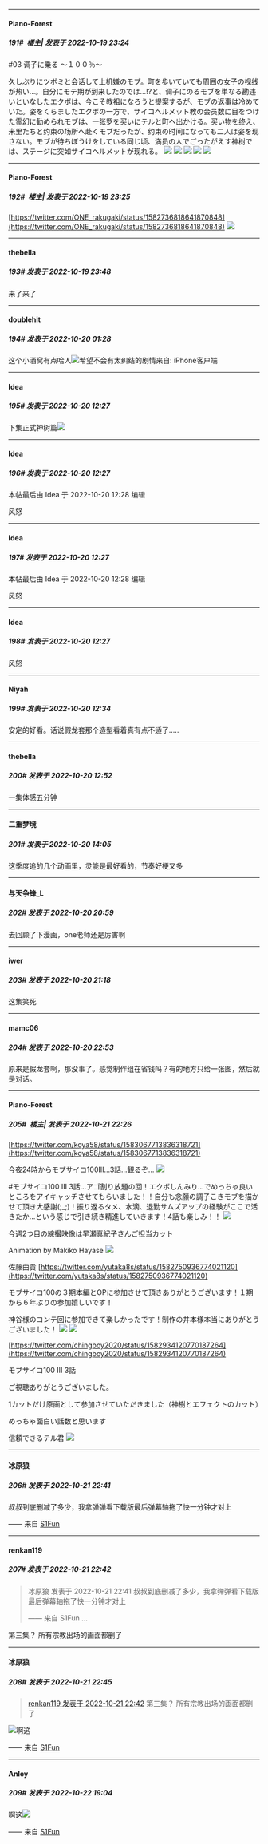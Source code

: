 

*****

####  Piano-Forest  
##### 191#         楼主| 发表于 2022-10-19 23:24

#03 调子に乗る ～１００％～

久しぶりにツボミと会话して上机嫌のモブ。町を歩いていても周囲の女子の视线が热い…。自分にモテ期が到来したのでは…!?と、调子にのるモブを単なる勘违いといなしたエクボは、今こそ教祖になろうと提案するが、モブの返事は冷めていた。姿をくらましたエクボの一方で、サイコヘルメット教の会员数に目をつけた霊幻に勧められモブは、一张罗を买いにテルと町へ出かける。买い物を终え、米里たちと约束の场所へ赴くモブだったが、约束の时间になっても二人は姿を现さない。モブが待ちぼうけをしている同じ顷、満员の人でごったがえす神树では、ステージに突如サイコヘルメットが现れる。
<img src="https://p.sda1.dev/7/a94de70bd10985e8b654cfdc91f2672e/mt03_031_P2.mov_20220512_190712.274.jpg" referrerpolicy="no-referrer">
<img src="https://p.sda1.dev/7/b4ce29de8cdf36dffd31e2410f97ca69/mt03_130_P1.mov_20220513_154736.081.jpg" referrerpolicy="no-referrer">
<img src="https://p.sda1.dev/7/38de51a3cb222f5c367b04e7c013728b/mt03_170_P2.mov_20220513_162554.401.jpg" referrerpolicy="no-referrer">
<img src="https://p.sda1.dev/7/d03c7be8da6919f172e2aef540df839d/mt03_209_P2.mov_20220513_170458.630.jpg" referrerpolicy="no-referrer">
<img src="https://p.sda1.dev/7/0f13c0843ad62799f30631f9f3218f60/mt03_218_P2.mov_20220513_171046.371.jpg" referrerpolicy="no-referrer">

*****

####  Piano-Forest  
##### 192#         楼主| 发表于 2022-10-19 23:25

[https://twitter.com/ONE_rakugaki/status/1582736818641870848](https://twitter.com/ONE_rakugaki/status/1582736818641870848)
<img src="https://p.sda1.dev/7/dbf3cf4013c33fb53586f8b76a0bc041/20221019_232457.jpg" referrerpolicy="no-referrer">



*****

####  thebella  
##### 193#       发表于 2022-10-19 23:48

来了来了



*****

####  doublehit  
##### 194#       发表于 2022-10-20 01:28

这个小酒窝有点哈人<img src="https://static.saraba1st.com/image/smiley/face2017/046.png" referrerpolicy="no-referrer">希望不会有太纠结的剧情来自: iPhone客户端



*****

####  Idea  
##### 195#       发表于 2022-10-20 12:27

下集正式神树篇<img src="https://static.saraba1st.com/image/smiley/face2017/062.gif" referrerpolicy="no-referrer">

*****

####  Idea  
##### 196#       发表于 2022-10-20 12:27

 本帖最后由 Idea 于 2022-10-20 12:28 编辑 

风怒

*****

####  Idea  
##### 197#       发表于 2022-10-20 12:27

 本帖最后由 Idea 于 2022-10-20 12:28 编辑 

风怒

*****

####  Idea  
##### 198#       发表于 2022-10-20 12:27

风怒

*****

####  Niyah  
##### 199#       发表于 2022-10-20 12:34

安定的好看。话说假龙套那个造型看着真有点不适了.....



*****

####  thebella  
##### 200#       发表于 2022-10-20 12:52

一集体感五分钟



*****

####  二重梦境  
##### 201#       发表于 2022-10-20 14:05

这季度追的几个动画里，灵能是最好看的，节奏好梗又多



*****

####  与天争锋_L  
##### 202#       发表于 2022-10-20 20:59

去回顾了下漫画，one老师还是厉害啊



*****

####  iwer  
##### 203#       发表于 2022-10-20 21:18

这集笑死



*****

####  mamc06  
##### 204#       发表于 2022-10-20 22:53

原来是假龙套啊，那没事了。感觉制作组在省钱吗？有的地方只给一张图，然后就是对话。



*****

####  Piano-Forest  
##### 205#         楼主| 发表于 2022-10-21 22:26

[https://twitter.com/koya58/status/1583067713836318721](https://twitter.com/koya58/status/1583067713836318721)

今夜24時からモブサイコ100III…3話…観るぞ…
<img src="https://p.sda1.dev/7/a2e9dba0211872542c0e78250f29134b/20221021_222328.jpg" referrerpolicy="no-referrer">

#モブサイコ100 III 3話…アゴ割り放題の回！エクボしんみり…でめっちゃ良いところをアイキャッチさせてもらいました！！自分も念願の調子こきモブを描かせて頂き大感謝(;_;)！振り返るタメ、水滴、退勤サムズアップの経験がここで活きたか…という感じで引き続き精進していきます！4話も楽しみ！！
<img src="https://p.sda1.dev/7/810c96b3c8d46eb6fc586fe815892256/20221021_222450.jpg" referrerpolicy="no-referrer">

今週2つ目の線撮映像は早瀬真紀子さんご担当カット

Animation by Makiko Hayase
<img src="https://p.sda1.dev/7/4b8b44cd73559cc907b36ee85b3bae66/sA2WeX43ni74Q_3w.gif" referrerpolicy="no-referrer">

佐藤由貴
[https://twitter.com/yutaka8s/status/1582750936774021120](https://twitter.com/yutaka8s/status/1582750936774021120)

モブサイコ100の３期本編とOPに参加させて頂きありがとうございます！１期から６年ぶりの参加嬉しいです！

神谷様のコンテ回に参加できて楽しかったです！制作の井本様本当にありがとうございました！
<img src="https://p.sda1.dev/7/8be0754b8f4f2e9cfb213131bfd801d8/20221021_221815.jpg" referrerpolicy="no-referrer">
<img src="https://p.sda1.dev/7/3e6539f33fdbf5fc2999d6dbbaeb4b72/uM__9gFd7jL57D8O.gif" referrerpolicy="no-referrer">

[https://twitter.com/chingboy2020/status/1582934120770187264](https://twitter.com/chingboy2020/status/1582934120770187264)

モブサイコ100 III 3話

ご視聴ありがとうございました。

1カットだけ原画として参加させていただきました（神樹とエフェクトのカット）

めっちゃ面白い話数と思います

信頼できるテル君
<img src="https://p.sda1.dev/7/df3d89a9f446b7c99a08c58614dc0d58/20221021_221747.jpg" referrerpolicy="no-referrer">



*****

####  冰原狼  
##### 206#       发表于 2022-10-21 22:41

叔叔到底删减了多少，我拿弹弹看下载版最后弹幕轴拖了快一分钟才对上

—— 来自 [S1Fun](https://s1fun.koalcat.com)



*****

####  renkan119  
##### 207#       发表于 2022-10-21 22:42

<blockquote>冰原狼 发表于 2022-10-21 22:41
叔叔到底删减了多少，我拿弹弹看下载版最后弹幕轴拖了快一分钟才对上

—— 来自 S1Fun ...</blockquote>
第三集？ 所有宗教出场的画面都删了 

*****

####  冰原狼  
##### 208#       发表于 2022-10-21 22:45

<blockquote><a href="httphttps://bbs.saraba1st.com/2b/forum.php?mod=redirect&amp;goto=findpost&amp;pid=58031958&amp;ptid=2032154" target="_blank">renkan119 发表于 2022-10-21 22:42</a>
第三集？ 所有宗教出场的画面都删了</blockquote>
<img src="https://static.saraba1st.com/image/smiley/face2017/003.png" referrerpolicy="no-referrer">啊这

—— 来自 [S1Fun](https://s1fun.koalcat.com)



*****

####  Anley  
##### 209#       发表于 2022-10-22 19:04

啊这<img src="https://static.saraba1st.com/image/smiley/face2017/001.png" referrerpolicy="no-referrer">

—— 来自 [S1Fun](https://s1fun.koalcat.com)

